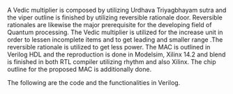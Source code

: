 A Vedic multiplier is composed by
utilizing Urdhava Triyagbhayam sutra and the
viper outline is finished by utilizing reversible
rationale door. Reversible rationales are likewise
the major prerequisite for the developing field of
Quantum processing. The Vedic multiplier is
utilized for the increase unit in order to lessen
incomplete items and to get leading and smaller
range .The reversible rationale is utilized to get less
power. The MAC is outlined in Verilog HDL and
the reproduction is done in Modelsim, Xilinx 14.2
and blend is finished in both RTL compiler utilizing
rhythm and also Xilinx. The chip outline for the
proposed MAC is additionally done.

The following are the code and the functionalities in Verilog.
